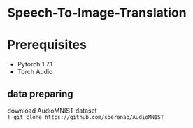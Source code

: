 # Speech-To-Image-Translation

# Prerequisites
* Pytorch 1.7.1
* Torch Audio
## data preparing 
download AudioMNIST dataset \
`! git clone https://github.com/soerenab/AudioMNIST`
